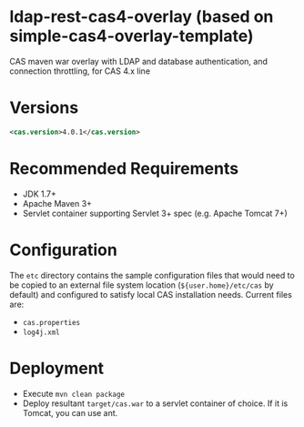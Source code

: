 ldap-rest-cas4-overlay (based on simple-cas4-overlay-template)
==============================================================

CAS maven war overlay with LDAP and database authentication, and connection throttling, for CAS 4.x line

# Versions
```xml
<cas.version>4.0.1</cas.version>
```

# Recommended Requirements
* JDK 1.7+
* Apache Maven 3+
* Servlet container supporting Servlet 3+ spec (e.g. Apache Tomcat 7+)

# Configuration
The `etc` directory contains the sample configuration files that would need to be copied to an external file system location (`${user.home}/etc/cas` by default)
and configured to satisfy local CAS installation needs. Current files are:

* `cas.properties`
* `log4j.xml`

# Deployment

* Execute `mvn clean package`
* Deploy resultant `target/cas.war` to a servlet container of choice. If it is Tomcat, you can use ant.

